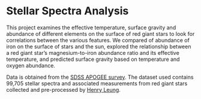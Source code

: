 # Stellar Spectra Analysis
This project examines the effective temperature, surface gravity and abundance of different elements on the surface of red giant stars to look for correlations between the various features. We compared of abundance of iron on the surface of stars and the sun, explored the relationship between a red giant star’s magnesium-to-iron abundance ratio and its effective temperature, and predicted surface gravity based on temperature and oxygen abundance.

Data is obtained from the [SDSS APOGEE survey](https://www.sdss4.org/dr17/irspec/). The dataset used contains 99,705 stellar spectra and associated measurements from red giant stars collected and pre-processed by [Henry Leung](https://henrysky.github.io/).
